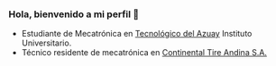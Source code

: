 ### Hola, bienvenido a mi perfil 👋

- Estudiante de Mecatrónica en [Tecnológico del Azuay](https://www.tecazuay.edu.ec/mecatronica/) Instituto Universitario.
- Técnico residente de mecatrónica en [Continental Tire Andina S.A.](https://www.continental-tires.com/ec/es/)
